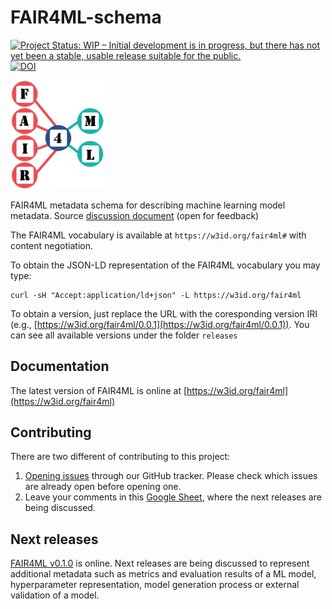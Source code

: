 # FAIR4ML-schema 
[![Project Status: WIP – Initial development is in progress, but there has not yet been a stable, usable release suitable for the public.](https://www.repostatus.org/badges/latest/wip.svg)](https://www.repostatus.org/#wip) [![DOI](https://zenodo.org/badge/DOI/10.5281/zenodo.14002310.svg)](https://doi.org/10.5281/zenodo.14002310)

<img src="development/img/logo.png" alt="drawing" style="width:150px;"/>


FAIR4ML metadata schema for describing machine learning model metadata. Source [discussion document](https://docs.google.com/spreadsheets/d/1WBvTXedKCKMTKc5ZGq4vonZPeSAq-JB28Nhdu1w3Rj8/edit#gid=0) (open for feedback)

The FAIR4ML vocabulary is available at `https://w3id.org/fair4ml#` with content negotiation.

To obtain the JSON-LD representation of the FAIR4ML vocabulary you may type:

```
curl -sH "Accept:application/ld+json" -L https://w3id.org/fair4ml 
```

To obtain a version, just replace the URL with the coresponding version IRI (e.g., [https://w3id.org/fair4ml/0.0.1](https://w3id.org/fair4ml/0.0.1)). You can see all available versions under the folder `releases`


## Documentation
The latest version of FAIR4ML is online at [https://w3id.org/fair4ml](https://w3id.org/fair4ml)

## Contributing
There are two different of contributing to this project:

1. [Opening issues](https://github.com/RDA-FAIR4ML/FAIR4ML-schema/issues) through our GitHub tracker. Please check which issues are already open before opening one.
2. Leave your comments in this [Google Sheet](https://docs.google.com/spreadsheets/d/16nU5zGPdqm07eEJscDwxF5wonOINuTanEBkszjtG10M/edit?usp=sharing), where the next releases are being discussed.

## Next releases
[FAIR4ML v0.1.0](https://w3id.org/fair4ml/0.1.0) is online. Next releases are being discussed to represent additional metadata such as metrics and evaluation results of a ML model, hyperparameter representation, model generation process or external validation of a model.

